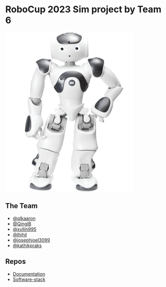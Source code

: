 # RoboCup 2023 Sim project by Team 6

<img src="https://github.com/RoboCup-2023-RTDP-Team-6/Ducumentation/blob/7b5b937a02b895f4c10cefece527cca2c140c06f/full-nao.png" width=400 height=500>

## The Team
- [@qlkaaron](https://github.com/qlkaaron)
- [@QinglB](https://github.com/QinglB)
- [@xyllin995](https://github.com/xyllin995)
- [@lhjhjl](https://github.com/lhjhjl)
- [@josephjoel3099](https://github.com/josephjoel3099)
- [@kathikpraks]()

## Repos
- [Documentation](https://github.com/RoboCup-2023-RTDP-Team-6/Ducumentation)
- [Software-stack](https://github.com/RoboCup-2023-RTDP-Team-6/Software-stack)
